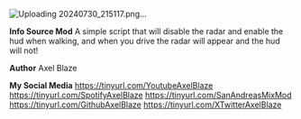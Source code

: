 ![Uploading 20240730_215117.png…](https://github.com/AxelBlazeIDN/Disable_Radar_On_Foot/tree/main)

**Info Source Mod** A simple script that will disable the radar and enable the hud when walking, and when you drive the radar will appear and the hud will not!

**Author**
Axel Blaze

**My Social Media**
https://tinyurl.com/YoutubeAxelBlaze
https://tinyurl.com/SpotifyAxelBlaze
https://tinyurl.com/SanAndreasMixMod
https://tinyurl.com/GithubAxelBlaze
https://tinyurl.com/XTwitterAxelBlaze
